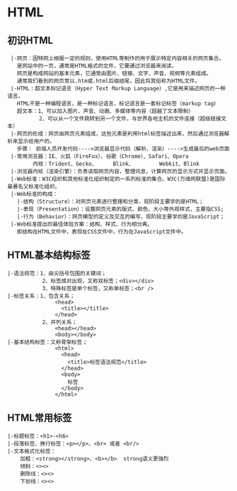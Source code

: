 # HTML
 ## 初识HTML
     |-网页：因特网上根据一定的规则，使用HTML等制作的用于展示特定内容相关的网页集合。
       是网站中的一页，通常是HTML格式的文件，它要通过浏览器来阅读。
       网页是构成网站的基本元素，它通常由图片、链接、文字、声音、视频等元素组成。
       通常我们看到的网页常以.htm或.html后缀结尾，因此将其俗称为HTML文件。
     |-HTML：超文本标记语言（Hyper Text Markup Language）,它是用来描述网页的一种语言。
       HTML不是一种编程语言，是一种标记语言，标记语言是一套标记标签（markup tag）
       超文本：1、可以加入图片、声音、动画、多媒体等内容（超越了文本限制）
              2、可以从一个文件跳转到另一个文件，与世界各地主机的文件连接（超级链接文本）
     |-网页的形成：网页由网页元素组成，这些元素是利用html标签描述出来，然后通过浏览器解析来显示给用户的。
       步骤： 前端人员开发代码---->浏览器显示代码（解析、渲染）---->生成最后的web页面
     |-常用浏览器：IE、火狐（FireFox）、谷歌（Chrome）、Safari、Opera
            内核：Trident、Gecko、     Blink、        Webkit、Blink
     |-浏览器内核（渲染引擎）：负责读取网页内容，整理讯息，计算网页的显示方式并显示页面。
     |-Web标准：W3C组织和其他标准化组织制定的一系列标准的集合。W3C(万维网联盟)是国际最著名父标准化组织。
     |-Web标准的构成：
       |-结构（Structure）：对网页元素进行整理和分类，现阶段主要学的是HTML；
       |-表现（Presentation）：设置网页元素的版式、颜色、大小等外观样式，主要指CSS;
       |-行为（Behavior）：网页模型的定义及交互的编写，现阶段主要学的是JavaScript；
     |-Web标准提出的最佳体验方案：结构、样式、行为相分离。
       即结构在HTML文件中，表现在CSS文件中，行为在JavaScript文件中。
 ## HTML基本结构标签
    |-语法规范：1、由尖括号包围的关键词；
               2、标签成对出现，又称双标签；<div></div>
               3、特殊标签是单个标签，又称单标签；<br />
    |-标签关系：1、包含关系；
                   <head>
                     <title></title>
                   </head>
               2、并列关系；
                   <head></head>
                   <body></body>
    |-基本结构标签：又称骨架标签；
                   <html>
                     <head>
                       <title>标签语法规范</title>
                     </head>
                     <body>
                       标签
                     </body>
                   </html>
 ## HTML常用标签
    |-标题标签：<h1>-<h6>
    |-段落标签、换行标签：<p></p>、<br> 或者 <br/>
    |-文本格式化标签：
        加粗：<strong></strong>、<b></b>  strong语义更强烈
        倾斜：<><>
        删除线：<><>
        下划线：<><>
        
